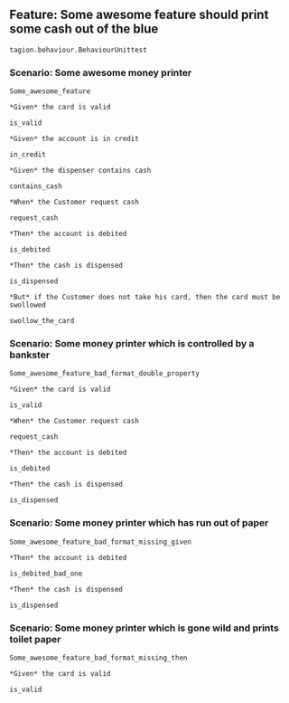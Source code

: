 ## Feature: Some awesome feature should print some cash out of the blue
`tagion.behaviour.BehaviourUnittest`

### Scenario: Some awesome money printer
`Some_awesome_feature`

    *Given* the card is valid
`is_valid`

    *Given* the account is in credit
`in_credit`

    *Given* the dispenser contains cash
`contains_cash`

    *When* the Customer request cash
`request_cash`

    *Then* the account is debited
`is_debited`

    *Then* the cash is dispensed
`is_dispensed`

    *But* if the Customer does not take his card, then the card must be swollowed
`swollow_the_card`


### Scenario: Some money printer which is controlled by a bankster
`Some_awesome_feature_bad_format_double_property`

    *Given* the card is valid
`is_valid`

    *When* the Customer request cash
`request_cash`

    *Then* the account is debited
`is_debited`

    *Then* the cash is dispensed
`is_dispensed`


### Scenario: Some money printer which has run out of paper
`Some_awesome_feature_bad_format_missing_given`

    *Then* the account is debited 
`is_debited_bad_one`

    *Then* the cash is dispensed
`is_dispensed`


### Scenario: Some money printer which is gone wild and prints toilet paper
`Some_awesome_feature_bad_format_missing_then`

    *Given* the card is valid
`is_valid`


